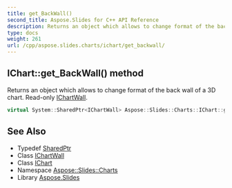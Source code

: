 ```yaml
---
title: get_BackWall()
second_title: Aspose.Slides for C++ API Reference
description: Returns an object which allows to change format of the back wall of a 3D chart. Read-only IChartWall.
type: docs
weight: 261
url: /cpp/aspose.slides.charts/ichart/get_backwall/
---
```

## IChart::get_BackWall() method


Returns an object which allows to change format of the back wall of a 3D chart. Read-only [IChartWall](../../ichartwall/).

```cpp
virtual System::SharedPtr<IChartWall> Aspose::Slides::Charts::IChart::get_BackWall()=0
```

## See Also

* Typedef [SharedPtr](../../system/sharedptr/)
* Class [IChartWall](../ichartwall/)
* Class [IChart](./)
* Namespace [Aspose::Slides::Charts](../)
* Library [Aspose.Slides](../../)